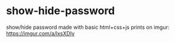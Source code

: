 # show-hide-password
show/hide password made with basic html+css+js
prints on imgur: https://imgur.com/a/lxsXDIy
